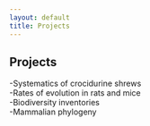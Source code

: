 ```yaml
---
layout: default
title: Projects
---
```


## Projects
-Systematics of crocidurine shrews  
-Rates of evolution in rats and mice  
-Biodiversity inventories  
-Mammalian phylogeny  
